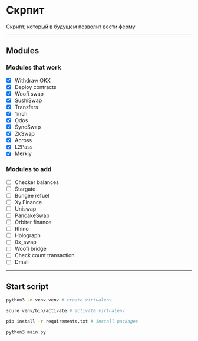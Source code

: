 # Скрпит

Скрипт, который в будущем позволит вести ферму

---

## Modules
### Modules that work
- [x] Withdraw OKX
- [x] Deploy contracts
- [x] Woofi swap
- [x] SushiSwap
- [x] Transfers
- [x] 1inch
- [x] Odos
- [x] SyncSwap
- [x] ZkSwap
- [x] Across 
- [x] L2Pass 
- [x] Merkly
### Modules to add
- [ ] Checker balances
- [ ] Stargate
- [ ] Bungee refuel
- [ ] Xy.Finance
- [ ] Uniswap
- [ ] PancakeSwap
- [ ] Orbiter finance
- [ ] Rhino
- [ ] Holograph
- [ ] 0x_swap
- [ ] Woofi bridge
- [ ] Check count transaction
- [ ] Dmail
---


## Start script
```bash
python3 -m venv venv # create virtualenv

soure venv/bin/activate # activate virtualenv

pip install -r requirements.txt # install packages

python3 main.py
```

